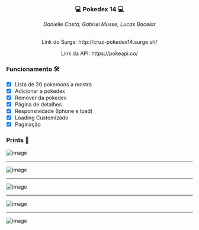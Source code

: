 ### <p align="center">💻 Pokedex 14 💻</p>

<div align="center" margin-bottom="10px">
  <i>Danielle Costa, Gabriel Musse, Lucas Bacelar</i>
</div> 
&nbsp
<p align="center">Link do Surge: http://cruz-pokedex14.surge.sh/</p>
<p align="center">Link da API: https://pokeapi.co/</p>

### Funcionamento 🛠

- [x] Lista de 20 pokemons a mostra
- [x] Adicionar a pokedex
- [x] Remover da pokedex
- [x] Página de detalhes
- [x] Responsividade (Iphone e Ipad)
- [x] Loading Customizado
- [x] Paginação

### Prints 🎨
![image](https://user-images.githubusercontent.com/60359003/115968045-25f5fa00-a50c-11eb-83fc-35f05fd2488c.png)


***
![image](https://user-images.githubusercontent.com/60359003/115968054-31e1bc00-a50c-11eb-9c20-c723afbc690a.png)


***
![image](https://user-images.githubusercontent.com/60359003/115968060-38703380-a50c-11eb-9e21-826124628c27.png)


***
![image](https://user-images.githubusercontent.com/60359003/115907413-35f3d800-a43f-11eb-92c6-8409ce80d1ce.png)

***
![image](https://user-images.githubusercontent.com/60359003/115968071-445bf580-a50c-11eb-9b3e-bf6eda7dd2a6.png)

